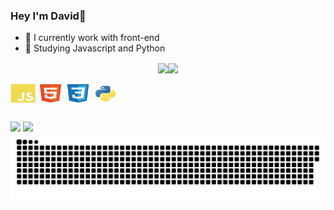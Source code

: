 ### Hey I'm David👋

- 🔭 I currently work with front-end
- 🌱 Studying Javascript and Python
  
 <section style="display: flex; justify-content: center;"> 
   
<a href="https://github.com/anuraghazra/github-readme-stats">
  <img height=170 align="center" src="https://github-readme-stats.vercel.app/api?username=davidxxgabriel&show_icons=true&theme=transparent" />
</a>
<a href="https://github.com/anuraghazra/convoychat">
  <img height=170 align="center" src="https://github-readme-stats.vercel.app/api/top-langs?username=davidxxgabriel&layout=compact&langs_count=8&card_width=320&theme=transparent" />
</a>

</section>

<div style="display: inline_block"><br>
  <img align="center" alt="Rafa-Js" height="30" width="40" src="https://raw.githubusercontent.com/devicons/devicon/master/icons/javascript/javascript-plain.svg">
  <img align="center" alt="Rafa-HTML" height="30" width="40" src="https://raw.githubusercontent.com/devicons/devicon/master/icons/html5/html5-original.svg">
  <img align="center" alt="Rafa-CSS" height="30" width="40" src="https://raw.githubusercontent.com/devicons/devicon/master/icons/css3/css3-original.svg">
  <img align="center" alt="Rafa-Python" height="30" width="40" src="https://raw.githubusercontent.com/devicons/devicon/master/icons/python/python-original.svg">
</div>
  
  ##
 
<div>
   <a href="https://www.instagram.com/davidxxgabriel/" target="_blank"><img src="https://img.shields.io/badge/-Instagram-%23E4405F?style=for-the-badge&logo=instagram&logoColor=white" target="_blank"></a>
  <a href="https://www.linkedin.com/in/davidxxgabriel/" target="_blank"><img src="https://img.shields.io/badge/-LinkedIn-%230077B5?style=for-the-badge&logo=linkedin&logoColor=white" target="_blank"></a>
</div>

<picture>
  <source media="(prefers-color-scheme: dark)" srcset="https://raw.githubusercontent.com/davidxxgabriel/davidxxgabriel/output/github-contribution-grid-snake-dark.svg">
  <source media="(prefers-color-scheme: light)" srcset="https://raw.githubusercontent.com/Ydavidxxgabriel/davidxxgabriel/output/github-contribution-grid-snake.svg">
  <img alt="github contribution grid snake animation" src="https://raw.githubusercontent.com/davidxxgabriel/davidxxgabriel/output/github-contribution-grid-snake.svg">
</picture>
